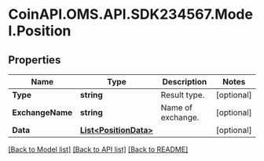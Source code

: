 
# CoinAPI.OMS.API.SDK234567.Model.Position

## Properties

Name | Type | Description | Notes
------------ | ------------- | ------------- | -------------
**Type** | **string** | Result type. | [optional] 
**ExchangeName** | **string** | Name of exchange. | [optional] 
**Data** | [**List&lt;PositionData&gt;**](PositionData.md) |  | [optional] 

[[Back to Model list]](../README.md#documentation-for-models)
[[Back to API list]](../README.md#documentation-for-api-endpoints)
[[Back to README]](../README.md)

